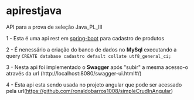 # apirestjava
API para a prova de seleção Java_PL_III

1 - Esta é uma api rest em [spring-boot](https://spring.io/projects/spring-boot) para cadastro de produtos

2 - É nenessário a criação do banco de dados no **MySql** executando a query `CREATE database cadastro default collate utf8_general_ci;`

3 - Nesta api foi implementado o **Swagger** após "subir" a mesma acesso-o através da url (http://localhost:8080/swagger-ui.html#/) 

4 - Esta api esta sendo usada no projeto angular que pode ser acessado pela url(https://github.com/ronaldobarros1008/simpleCrudInAngular)
